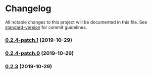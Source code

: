 # Changelog

All notable changes to this project will be documented in this file. See [standard-version](https://github.com/conventional-changelog/standard-version) for commit guidelines.

### [0.2.4-patch.1](https://github.com/feryardiant/wpdev/compare/v0.2.4-patch.0...v0.2.4-patch.1) (2019-10-29)

### [0.2.4-patch.0](https://github.com/feryardiant/wpdev/compare/v0.2.3...v0.2.4-patch.0) (2019-10-29)

### [0.2.3](https://github.com/feryardiant/wpdev/compare/v0.2.2...v0.2.3) (2019-10-29)
